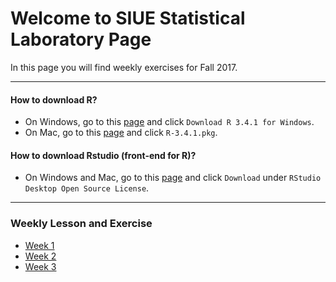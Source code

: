 ---
---

# Welcome to SIUE Statistical Laboratory Page

In this page you will find weekly exercises for Fall 2017.

***
#### How to download R?

* On Windows, go to this [page](<https://cran.r-project.org/bin/windows/base/>) and click `Download R 3.4.1 for Windows`.
* On Mac, go to this [page](<https://cran.r-project.org/bin/macosx/>) and click `R-3.4.1.pkg`.

#### How to download Rstudio (front-end for R)?

* On Windows and Mac, go to this [page](<https://www.rstudio.com/products/rstudio/download/>) and click `Download` under `RStudio Desktop Open Source License`.

***

### Weekly Lesson and Exercise

* [Week 1](<https://github.com/jpailden/rstatlab/blob/master/week1.md>)
* [Week 2](<https://github.com/jpailden/rstatlab/blob/master/week2.md>)
* [Week 3](<https://github.com/jpailden/rstatlab/blob/master/week3.md>)
